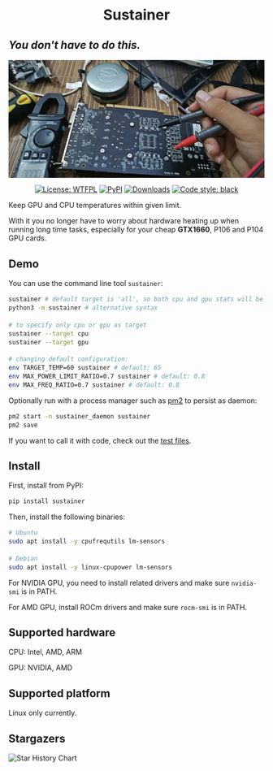 <h1 align="center">Sustainer</h1>

<h2><i align="center">You don't have to do this.</i></h2>

<img align="center" src="https://github.com/james4ever0/sustain_gpu_temperature/blob/master/assets/repair_gpu.jpg?raw=true" alt="Need an engineer license?">

<p align="center">
<a href="https://github.com/james4ever0/sustainer/blob/master/LICENSE"><img alt="License: WTFPL" src="https://img.shields.io/badge/license-WTFPL-green.svg?style=flat"></a>
<a href="https://pypi.org/project/sustainer/"><img alt="PyPI" src="https://img.shields.io/pypi/v/sustainer"></a>
<a href="https://pepy.tech/project/sustainer"><img alt="Downloads" src="https://static.pepy.tech/badge/sustainer"></a>
<a href="https://github.com/james4ever0/sustain_gpu_temperature"><img alt="Code style: black" src="https://img.shields.io/badge/code%20style-black-000000.svg"></a>
</p>

Keep GPU and CPU temperatures within given limit.

With it you no longer have to worry about hardware heating up when running long time tasks, especially for your cheap **GTX1660**, P106 and P104 GPU cards.

## Demo

You can use the command line tool `sustainer`:

```bash
sustainer # default target is 'all', so both cpu and gpu stats will be sustained
python3 -m sustainer # alternative syntax

# to specify only cpu or gpu as target
sustainer --target cpu 
sustainer --target gpu  

# changing default configuration:
env TARGET_TEMP=60 sustainer # default: 65
env MAX_POWER_LIMIT_RATIO=0.7 sustainer # default: 0.8
env MAX_FREQ_RATIO=0.7 sustainer # default: 0.8
```

Optionally run with a process manager such as [pm2](https://pm2.keymetrics.io/) to persist as daemon:

```bash
pm2 start -n sustainer_daemon sustainer
pm2 save
```

If you want to call it with code, check out the [test files](./tests/).

## Install

First, install from PyPI:

```bash
pip install sustainer
```

Then, install the following binaries:

```bash
# Ubuntu
sudo apt install -y cpufrequtils lm-sensors

# Debian
sudo apt install -y linux-cpupower lm-sensors
```

For NVIDIA GPU, you need to install related drivers and make sure `nvidia-smi` is in PATH.

For AMD GPU, install ROCm drivers and make sure `rocm-smi` is in PATH.

## Supported hardware

CPU: Intel, AMD, ARM

GPU: NVIDIA, AMD

## Supported platform

Linux only currently.

## Stargazers

<picture>
  <source
    media="(prefers-color-scheme: dark)"
    srcset="
      https://api.star-history.com/svg?repos=james4ever0/sustain_gpu_temperature&type=Date&theme=dark
    "
  />
  <source
    media="(prefers-color-scheme: light)"
    srcset="
      https://api.star-history.com/svg?repos=james4ever0/sustain_gpu_temperature&type=Date
    "
  />
  <img
    alt="Star History Chart"
    src="https://api.star-history.com/svg?repos=james4ever0/sustain_gpu_temperature&type=Date"
  />
</picture>
